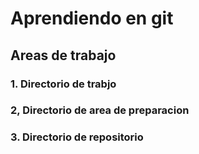 # Aprendiendo en git 

## Areas de trabajo 

### 1. Directorio de trabjo 

### 2, Directorio de area de preparacion 

### 3. Directorio de repositorio 
